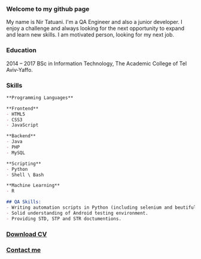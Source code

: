 ### Welcome to my github page

My name is Nir Tatuani. I'm a QA Engineer and also a junior developer.
I enjoy a challenge and always looking for the next opportunity to expand and learn new skills.
I am motivated person, looking for my next job.

### Education
2014 – 2017 BSc in Information Technology, The Academic College of Tel Aviv-Yaffo.

### Skills


```markdown
**Programming Languages**

**Frontend**
- HTML5
- CSS3
- JavaScript

**Backend**
- Java
- PHP
- MySQL

**Scripting**
- Python
- Shell \ Bash

**Machine Learning**
- R

## QA Skills:
- Writing automation scripts in Python (including selenium and beutifulsoup), Shell.
- Solid understanding of Android testing environment.
- Providing STD, STP and STR doctumentions.
```


### [Download CV](https://drive.google.com/file/d/0B3UuZDiXTnA8OFdUNTVvbl9vdEk/view?usp=sharing)

### [Contact me](mailto:nir.tatu@gmail.com)

